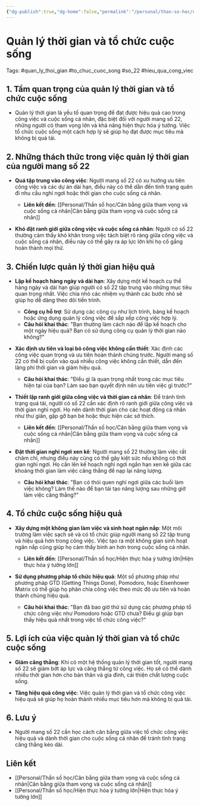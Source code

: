 ```yaml
---
{"dg-publish":true,"dg-home":false,"permalink":"/personal/than-so-hoc/quan-ly-thoi-gian-va-to-chuc-cuoc-song/","dgPassFrontmatter":true,"noteIcon":"","updated":"2025-01-14T22:18:53.494+07:00"}
---
```



# Quản lý thời gian và tổ chức cuộc sống
Tags: #quan_ly_thoi_gian #to_chuc_cuoc_song #so_22 #hieu_qua_cong_viec

## 1. Tầm quan trọng của quản lý thời gian và tổ chức cuộc sống
- Quản lý thời gian là yếu tố quan trọng để đạt được hiệu quả cao trong công việc và cuộc sống cá nhân, đặc biệt đối với người mang số 22, những người có tham vọng lớn và khả năng hiện thực hóa ý tưởng. Việc tổ chức cuộc sống một cách hợp lý sẽ giúp họ đạt được mục tiêu mà không bị quá tải.

## 2. Những thách thức trong việc quản lý thời gian của người mang số 22
- **Quá tập trung vào công việc**: Người mang số 22 có xu hướng ưu tiên công việc và các dự án dài hạn, điều này có thể dẫn đến tình trạng quên đi nhu cầu nghỉ ngơi hoặc thời gian cho cuộc sống cá nhân.
  - **Liên kết đến**: [[Personal/Thần số học/Cân bằng giữa tham vọng và cuộc sống cá nhân\|Cân bằng giữa tham vọng và cuộc sống cá nhân]]
  
- **Khó đặt ranh giới giữa công việc và cuộc sống cá nhân**: Người có số 22 thường cảm thấy khó khăn trong việc tách biệt rõ ràng giữa công việc và cuộc sống cá nhân, điều này có thể gây ra áp lực lớn khi họ cố gắng hoàn thành mọi thứ.

## 3. Chiến lược quản lý thời gian hiệu quả
- **Lập kế hoạch hàng ngày và dài hạn**: Xây dựng một kế hoạch cụ thể hàng ngày và dài hạn giúp người có số 22 tập trung vào những mục tiêu quan trọng nhất. Việc chia nhỏ các nhiệm vụ thành các bước nhỏ sẽ giúp họ dễ dàng theo dõi tiến trình.
  - **Công cụ hỗ trợ**: Sử dụng các công cụ như lịch trình, bảng kế hoạch hoặc ứng dụng quản lý công việc để sắp xếp công việc hợp lý.
  - **Câu hỏi khai thác**: "Bạn thường làm cách nào để lập kế hoạch cho một ngày hiệu quả? Bạn có sử dụng công cụ quản lý thời gian nào không?"

- **Xác định ưu tiên và loại bỏ công việc không cần thiết**: Xác định các công việc quan trọng và ưu tiên hoàn thành chúng trước. Người mang số 22 có thể bị cuốn vào quá nhiều công việc không cần thiết, dẫn đến lãng phí thời gian và giảm hiệu quả.
  - **Câu hỏi khai thác**: "Điều gì là quan trọng nhất trong các mục tiêu hiện tại của bạn? Làm sao bạn quyết định nên ưu tiên việc gì trước?"

- **Thiết lập ranh giới giữa công việc và thời gian cá nhân**: Để tránh tình trạng quá tải, người có số 22 cần xác định rõ ranh giới giữa công việc và thời gian nghỉ ngơi. Họ nên dành thời gian cho các hoạt động cá nhân như thư giãn, gặp gỡ bạn bè hoặc thực hiện các sở thích.
  - **Liên kết đến**: [[Personal/Thần số học/Cân bằng giữa tham vọng và cuộc sống cá nhân\|Cân bằng giữa tham vọng và cuộc sống cá nhân]]

- **Đặt thời gian nghỉ ngơi xen kẽ**: Người mang số 22 thường làm việc rất chăm chỉ, nhưng điều này cũng có thể gây kiệt sức nếu không có thời gian nghỉ ngơi. Họ cần lên kế hoạch nghỉ ngơi ngắn hạn xen kẽ giữa các khoảng thời gian làm việc căng thẳng để nạp lại năng lượng.
  - **Câu hỏi khai thác**: "Bạn có thói quen nghỉ ngơi giữa các buổi làm việc không? Làm thế nào để bạn tái tạo năng lượng sau những giờ làm việc căng thẳng?"

## 4. Tổ chức cuộc sống hiệu quả
- **Xây dựng một không gian làm việc và sinh hoạt ngăn nắp**: Một môi trường làm việc sạch sẽ và có tổ chức giúp người mang số 22 tập trung và hiệu quả hơn trong công việc. Việc tạo ra một không gian sinh hoạt ngăn nắp cũng giúp họ cảm thấy bình an hơn trong cuộc sống cá nhân.
  - **Liên kết đến**: [[Personal/Thần số học/Hiện thực hóa ý tưởng lớn\|Hiện thực hóa ý tưởng lớn]]

- **Sử dụng phương pháp tổ chức hiệu quả**: Một số phương pháp như phương pháp GTD (Getting Things Done), Pomodoro, hoặc Eisenhower Matrix có thể giúp họ phân chia công việc theo mức độ ưu tiên và hoàn thành chúng hiệu quả.
  - **Câu hỏi khai thác**: "Bạn đã bao giờ thử sử dụng các phương pháp tổ chức công việc như Pomodoro hoặc GTD chưa? Điều gì giúp bạn thấy hiệu quả nhất trong việc tổ chức công việc?"

## 5. Lợi ích của việc quản lý thời gian và tổ chức cuộc sống
- **Giảm căng thẳng**: Khi có một hệ thống quản lý thời gian tốt, người mang số 22 sẽ giảm bớt áp lực và căng thẳng từ công việc. Họ sẽ có thể dành nhiều thời gian hơn cho bản thân và gia đình, cải thiện chất lượng cuộc sống.
  
- **Tăng hiệu quả công việc**: Việc quản lý thời gian và tổ chức công việc hiệu quả sẽ giúp họ hoàn thành nhiều mục tiêu hơn mà không bị quá tải.

## 6. Lưu ý
- Người mang số 22 cần học cách cân bằng giữa việc tổ chức công việc hiệu quả và dành thời gian cho cuộc sống cá nhân để tránh tình trạng căng thẳng kéo dài.

## Liên kết
- [[Personal/Thần số học/Cân bằng giữa tham vọng và cuộc sống cá nhân\|Cân bằng giữa tham vọng và cuộc sống cá nhân]]
- [[Personal/Thần số học/Hiện thực hóa ý tưởng lớn\|Hiện thực hóa ý tưởng lớn]]